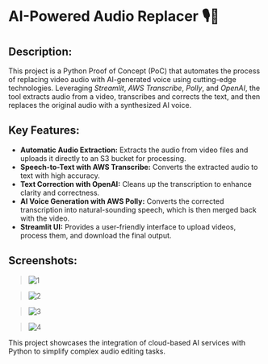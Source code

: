 # AI-Powered Audio Replacer 🎙️🔄
## Description:
This project is a Python Proof of Concept (PoC) that automates the process of replacing video audio with AI-generated voice using cutting-edge technologies. Leveraging _Streamlit_, _AWS Transcribe_, _Polly_, and _OpenAI_, the tool extracts audio from a video, transcribes and corrects the text, and then replaces the original audio with a synthesized AI voice.
## Key Features:
- **Automatic Audio Extraction:** Extracts the audio from video files and uploads it directly to an S3 bucket for processing.
- **Speech-to-Text with AWS Transcribe:** Converts the extracted audio to text with high accuracy.
- **Text Correction with OpenAI:** Cleans up the transcription to enhance clarity and correctness.
- **AI Voice Generation with AWS Polly:** Converts the corrected transcription into natural-sounding speech, which is then merged back with the video.
- **Streamlit UI:** Provides a user-friendly interface to upload videos, process them, and download the final output.
## Screenshots:
>![1](https://github.com/user-attachments/assets/8de1f280-ef7f-4586-8912-28e01aac2866)

>![2](https://github.com/user-attachments/assets/0587c06e-ccfa-4451-96fe-3d9ce503defb)

>![3](https://github.com/user-attachments/assets/31df4db5-7da4-402c-9eb1-fe416949c707)

>![4](https://github.com/user-attachments/assets/4ade0432-ddf3-421a-88dc-4bc09455b653)

This project showcases the integration of cloud-based AI services with Python to simplify complex audio editing tasks.
